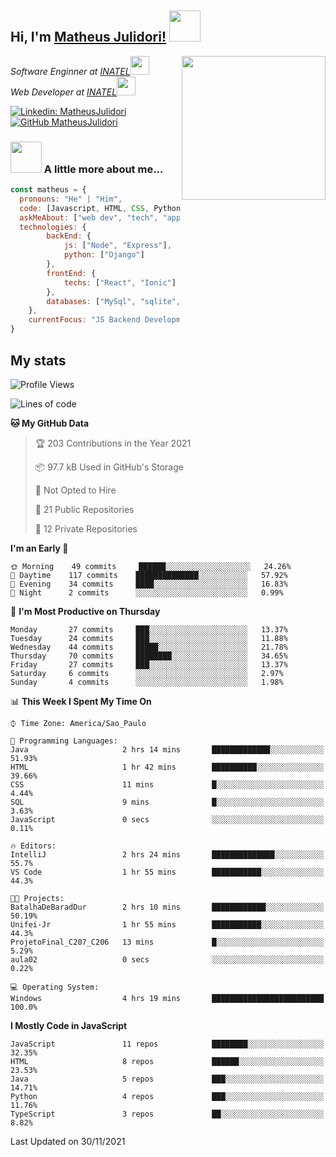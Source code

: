 <h2> Hi, I'm <a href="https://matheusjulidori.github.io" target="_blank">Matheus Julidori!</a> <img src="https://media.giphy.com/media/12oufCB0MyZ1Go/giphy.gif" width="50"></h2>
<img align='right' src="https://media.giphy.com/media/M9gbBd9nbDrOTu1Mqx/giphy.gif" width="230">
<p><em>Software Enginner at <a href="http://www.inatel.br" target="_blank">INATEL</a><img src="https://media.giphy.com/media/fYSnHlufseco8Fh93Z/giphy.gif" width="30"></br>
  Web Developer at <a href="http://www.inatel.br" target="_blank">INATEL</a><img src="https://media.giphy.com/media/WUlplcMpOCEmTGBtBW/giphy.gif" width="30"> 
</em></p>

[![Linkedin: MatheusJulidori](https://img.shields.io/badge/-MatheusJulidori-blue?style=flat-square&logo=Linkedin&logoColor=white&link=https://www.linkedin.com/in/MatheusJulidori/)](https://www.linkedin.com/in/MatheusJulidori/)
[![GitHub MatheusJulidori](https://img.shields.io/github/followers/matheusjulidori?label=follow&style=social)](https://github.com/MatheusJulidori)


### <img src="https://media.giphy.com/media/VgCDAzcKvsR6OM0uWg/giphy.gif" width="50"> A little more about me...  

```javascript
const matheus = {
  pronouns: "He" | "Him",
  code: [Javascript, HTML, CSS, Python, Java, C++, C],
  askMeAbout: ["web dev", "tech", "app dev", "games"],
  technologies: {
        backEnd: {
            js: ["Node", "Express"],
            python: ["Django"]
        },
        frontEnd: {
            techs: ["React", "Ionic"]
        },
        databases: ["MySql", "sqlite","PostgreSQL"],
    },
    currentFocus: "JS Backend Development",
}
```
<h2>My stats</h2>

<!--START_SECTION:waka-->
![Profile Views](http://img.shields.io/badge/Profile%20Views-1-blue)

![Lines of code](https://img.shields.io/badge/From%20Hello%20World%20I%27ve%20Written-502809%20lines%20of%20code-blue)

**🐱 My GitHub Data** 

> 🏆 203 Contributions in the Year 2021
 > 
> 📦 97.7 kB Used in GitHub's Storage 
 > 
> 🚫 Not Opted to Hire
 > 
> 📜 21 Public Repositories 
 > 
> 🔑 12 Private Repositories  
 > 
**I'm an Early 🐤** 

```text
🌞 Morning    49 commits     ██████░░░░░░░░░░░░░░░░░░░   24.26% 
🌆 Daytime    117 commits    ██████████████░░░░░░░░░░░   57.92% 
🌃 Evening    34 commits     ████░░░░░░░░░░░░░░░░░░░░░   16.83% 
🌙 Night      2 commits      ░░░░░░░░░░░░░░░░░░░░░░░░░   0.99%

```
📅 **I'm Most Productive on Thursday** 

```text
Monday       27 commits     ███░░░░░░░░░░░░░░░░░░░░░░   13.37% 
Tuesday      24 commits     ███░░░░░░░░░░░░░░░░░░░░░░   11.88% 
Wednesday    44 commits     █████░░░░░░░░░░░░░░░░░░░░   21.78% 
Thursday     70 commits     ████████░░░░░░░░░░░░░░░░░   34.65% 
Friday       27 commits     ███░░░░░░░░░░░░░░░░░░░░░░   13.37% 
Saturday     6 commits      ░░░░░░░░░░░░░░░░░░░░░░░░░   2.97% 
Sunday       4 commits      ░░░░░░░░░░░░░░░░░░░░░░░░░   1.98%

```


📊 **This Week I Spent My Time On** 

```text
⌚︎ Time Zone: America/Sao_Paulo

💬 Programming Languages: 
Java                     2 hrs 14 mins       █████████████░░░░░░░░░░░░   51.93% 
HTML                     1 hr 42 mins        ██████████░░░░░░░░░░░░░░░   39.66% 
CSS                      11 mins             █░░░░░░░░░░░░░░░░░░░░░░░░   4.44% 
SQL                      9 mins              █░░░░░░░░░░░░░░░░░░░░░░░░   3.63% 
JavaScript               0 secs              ░░░░░░░░░░░░░░░░░░░░░░░░░   0.11%

🔥 Editors: 
IntelliJ                 2 hrs 24 mins       ██████████████░░░░░░░░░░░   55.7% 
VS Code                  1 hr 55 mins        ███████████░░░░░░░░░░░░░░   44.3%

🐱‍💻 Projects: 
BatalhaDeBaradDur        2 hrs 10 mins       ████████████░░░░░░░░░░░░░   50.19% 
Unifei-Jr                1 hr 55 mins        ███████████░░░░░░░░░░░░░░   44.3% 
ProjetoFinal_C207_C206   13 mins             █░░░░░░░░░░░░░░░░░░░░░░░░   5.29% 
aula02                   0 secs              ░░░░░░░░░░░░░░░░░░░░░░░░░   0.22%

💻 Operating System: 
Windows                  4 hrs 19 mins       █████████████████████████   100.0%

```

**I Mostly Code in JavaScript** 

```text
JavaScript               11 repos            ████████░░░░░░░░░░░░░░░░░   32.35% 
HTML                     8 repos             ██████░░░░░░░░░░░░░░░░░░░   23.53% 
Java                     5 repos             ███░░░░░░░░░░░░░░░░░░░░░░   14.71% 
Python                   4 repos             ███░░░░░░░░░░░░░░░░░░░░░░   11.76% 
TypeScript               3 repos             ██░░░░░░░░░░░░░░░░░░░░░░░   8.82%

```



 Last Updated on 30/11/2021
<!--END_SECTION:waka-->
